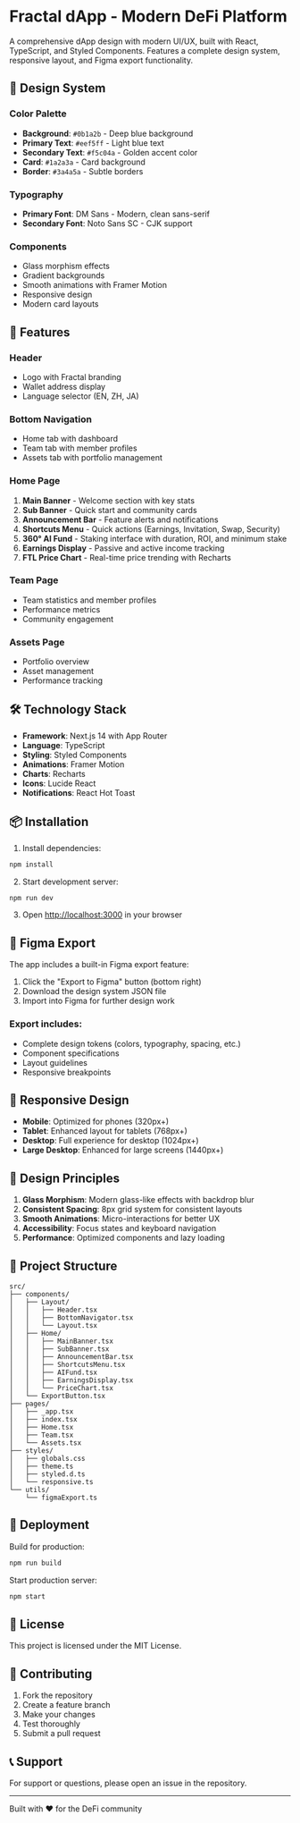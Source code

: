 # Fractal dApp - Modern DeFi Platform

A comprehensive dApp design with modern UI/UX, built with React, TypeScript, and Styled Components. Features a complete design system, responsive layout, and Figma export functionality.

## 🎨 Design System

### Color Palette
- **Background**: `#0b1a2b` - Deep blue background
- **Primary Text**: `#eef5ff` - Light blue text
- **Secondary Text**: `#f5c04a` - Golden accent color
- **Card**: `#1a2a3a` - Card background
- **Border**: `#3a4a5a` - Subtle borders

### Typography
- **Primary Font**: DM Sans - Modern, clean sans-serif
- **Secondary Font**: Noto Sans SC - CJK support

### Components
- Glass morphism effects
- Gradient backgrounds
- Smooth animations with Framer Motion
- Responsive design
- Modern card layouts

## 🚀 Features

### Header
- Logo with Fractal branding
- Wallet address display
- Language selector (EN, ZH, JA)

### Bottom Navigation
- Home tab with dashboard
- Team tab with member profiles
- Assets tab with portfolio management

### Home Page
1. **Main Banner** - Welcome section with key stats
2. **Sub Banner** - Quick start and community cards
3. **Announcement Bar** - Feature alerts and notifications
4. **Shortcuts Menu** - Quick actions (Earnings, Invitation, Swap, Security)
5. **360° AI Fund** - Staking interface with duration, ROI, and minimum stake
6. **Earnings Display** - Passive and active income tracking
7. **FTL Price Chart** - Real-time price trending with Recharts

### Team Page
- Team statistics and member profiles
- Performance metrics
- Community engagement

### Assets Page
- Portfolio overview
- Asset management
- Performance tracking

## 🛠️ Technology Stack

- **Framework**: Next.js 14 with App Router
- **Language**: TypeScript
- **Styling**: Styled Components
- **Animations**: Framer Motion
- **Charts**: Recharts
- **Icons**: Lucide React
- **Notifications**: React Hot Toast

## 📦 Installation

1. Install dependencies:
```bash
npm install
```

2. Start development server:
```bash
npm run dev
```

3. Open [http://localhost:3000](http://localhost:3000) in your browser

## 🎯 Figma Export

The app includes a built-in Figma export feature:

1. Click the "Export to Figma" button (bottom right)
2. Download the design system JSON file
3. Import into Figma for further design work

### Export includes:
- Complete design tokens (colors, typography, spacing, etc.)
- Component specifications
- Layout guidelines
- Responsive breakpoints

## 📱 Responsive Design

- **Mobile**: Optimized for phones (320px+)
- **Tablet**: Enhanced layout for tablets (768px+)
- **Desktop**: Full experience for desktop (1024px+)
- **Large Desktop**: Enhanced for large screens (1440px+)

## 🎨 Design Principles

1. **Glass Morphism**: Modern glass-like effects with backdrop blur
2. **Consistent Spacing**: 8px grid system for consistent layouts
3. **Smooth Animations**: Micro-interactions for better UX
4. **Accessibility**: Focus states and keyboard navigation
5. **Performance**: Optimized components and lazy loading

## 📁 Project Structure

```
src/
├── components/
│   ├── Layout/
│   │   ├── Header.tsx
│   │   ├── BottomNavigator.tsx
│   │   └── Layout.tsx
│   ├── Home/
│   │   ├── MainBanner.tsx
│   │   ├── SubBanner.tsx
│   │   ├── AnnouncementBar.tsx
│   │   ├── ShortcutsMenu.tsx
│   │   ├── AIFund.tsx
│   │   ├── EarningsDisplay.tsx
│   │   └── PriceChart.tsx
│   └── ExportButton.tsx
├── pages/
│   ├── _app.tsx
│   ├── index.tsx
│   ├── Home.tsx
│   ├── Team.tsx
│   └── Assets.tsx
├── styles/
│   ├── globals.css
│   ├── theme.ts
│   ├── styled.d.ts
│   └── responsive.ts
└── utils/
    └── figmaExport.ts
```

## 🚀 Deployment

Build for production:
```bash
npm run build
```

Start production server:
```bash
npm start
```

## 📄 License

This project is licensed under the MIT License.

## 🤝 Contributing

1. Fork the repository
2. Create a feature branch
3. Make your changes
4. Test thoroughly
5. Submit a pull request

## 📞 Support

For support or questions, please open an issue in the repository.

---

Built with ❤️ for the DeFi community
